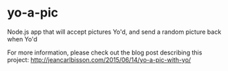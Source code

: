 # yo-a-pic
Node.js app that will accept pictures Yo'd, and send a random picture back when Yo'd

For more information, please check out the blog post describing this project:
http://jeancarlbisson.com/2015/06/14/yo-a-pic-with-yo/
